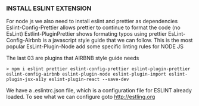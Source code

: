 ### INSTALL ESLINT EXTENSION

For node js we also need to install eslint and prettier as dependencies
Eslint-Config-Prettier allows prettier to continue to format the code (no EsLint)
Estlint-PluginPrettier shows formating typos using prettier
EsLint-Config-Airbnb is a javascript style guide that we can follow. This is the most popular
EsLint-Plugin-Node add some specific linting rules for NODE JS

The last 03 are plugins that AIRBNB style guide needs

    > npm i eslint prettier eslint-config-prettier eslint-plugin-prettier eslint-config-airbnb eslint-plugin-node eslint-plugin-import eslint-plugin-jsx-a11y eslint-plugin-react --save-dev

We have a .eslintrc.json file, which is a configuration file for ESLINT already loaded.
To see what we can configure goto http://estling.org
